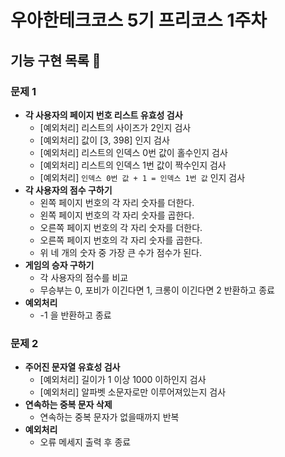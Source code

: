 # 우아한테크코스 5기 프리코스 1주차

## 기능 구현 목록 📝

### 문제 1

- **각 사용자의 페이지 번호 리스트 유효성 검사**
    - [예외처리] 리스트의 사이즈가 2인지 검사
    - [예외처리] 값이 [3, 398] 인지 검사
    - [예외처리] 리스트의 인덱스 0번 값이 홀수인지 검사
    - [예외처리] 리스트의 인덱스 1번 값이 짝수인지 검사
    - [예외처리] `인덱스 0번 값 + 1 = 인덱스 1번 값` 인지 검사
- **각 사용자의 점수 구하기**
    - 왼쪽 페이지 번호의 각 자리 숫자를 더한다.
    - 왼쪽 페이지 번호의 각 자리 숫자를 곱한다.
    - 오른쪽 페이지 번호의 각 자리 숫자를 더한다.
    - 오른쪽 페이지 번호의 각 자리 숫자를 곱한다.
    - 위 네 개의 숫자 중 가장 큰 수가 점수가 된다.
- **게임의 승자 구하기**
    - 각 사용자의 점수를 비교
    - 무승부는 0, 포비가 이긴다면 1, 크롱이 이긴다면 2 반환하고 종료
- **예외처리**
    - -1 을 반환하고 종료

### 문제 2

- **주어진 문자열 유효성 검사**
  - [예외처리] 길이가 1 이상 1000 이하인지 검사
  - [예외처리] 알파벳 소문자로만 이루어져있는지 검사
- **연속하는 중복 문자 삭제**
  - 연속하는 중복 문자가 없을때까지 반복
- **예외처리**
  - 오류 메세지 출력 후 종료